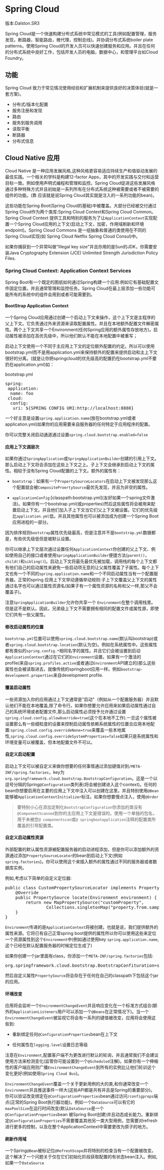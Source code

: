 # Spring Cloud

版本:Dalston.SR3

Spring Cloud是一个快速构建分布式系统中常见模式的工具(例如配置管理，服务发现，断路器，智能路由，微代理，控制总线)。并协调分布式系统boiler plate patterns。使用Spring Cloud的开发人员可以快速创建服务和应用。并且在任何的分布式系统中良好工作，包括开发人员的电脑，数据中心，和管理平台如Cloud Foundry。

## 功能

Spring Cloud 致力于常见情况使用经验和扩展机制来提供良好的决策体验(就是一套方案)。

- 分布式/版本化配置
- 服务注册和发现
- 路由
- 服务到服务调用
- 读取平衡
- 断路器
- 分布式信息

## Cloud Native 应用

Cloud Native 是一种应用发展风格,这种风格更容易适应持续生产和值驱动发展的最佳实践。一个相关的学科是构建12-factor Apps，其中的开发实践与交付和运营目标一致。例如使用声明式编程和管理和监控。Spring Cloud促进这些发展风格通过多种特殊方式并且初始是一系列所有在分布式系统这种被需要或者不被需要的组件的功能。(靠 应该就是说Spring Cloud其实就是注入的一系列功能的bean)。

这些功能在Spring Boot(Spring Cloud的基础)中被覆盖。大部分已经被交付通过Spring Cloud作为两个类库:Spring Cloud Context和Spring Cloud Common。Spring Cloud Context 提供工具和特别的服务为了让```ApplicationContext```实现配置一个Spring Cloud应用的上下文(启动上下文，加密，作用域刷新和环境endpoint)。Spring Cloud Commons 是一组抽象和普通的类使用在不同的Spring Cloud实现(如 Spring Cloud Netflix Spring Cloud Consul)中。

如果你捕获到一个异常叫做"Illegal key size"并且你用的是Sun的JDK，你需要安装Java Cryptography Extension (JCE) Unlimited Strength Jurisdiction Policy Files.

### Spring Cloud Context: Application Context Services

Spring Boot有一个既定的图纸如何通过Spring构建一个应用:例如它有基础配置文件固定位置。并且通常管理和监控任务。Spring Cloud在最上层添加一些功能可能所有的系统中的组件会用到或者可能需要到。

#### BootStrap Application Context

一个Spring Cloud应用通过创建一个启动上下文来操作，这个上下文是主程序的父上下文。它负责通过外来资源来读取配置属性。并且在本地额外配置文件解密属性。两个上下文共享一个Environment(任何Spring应用的额外属性存放地方)。启动属性被添加在高优先级中，所以他们默认不能在本地配置中被重写；

启动上下文使用一个不同于主应用上下文的定位额外配置的约定。所以可以使用bootstrap.yml而不是用application.yml来保持额外的配置来提供启动和主上下文很好的分离。(就是让你把springcloud的优先级高的配置扔在bootstrap.yml不要扔在application.yml)如：

bootstrap.yml
<pre>
spring:
 application:
  name: foo
 cloud:
  config:
   uri: ${SPRING_CONFIG_URI:http://localhost:8888}
</pre>

一个好主意是设置```spring.application.name```(放在bootstrap.yml或者application.yml)如果你的应用需要来自服务器的任何特定于应用程序的配置。

你可以完整关闭启动通道通过设置```spring.cloud.bootstrap.enabled=false```

#### 应用上下文调层次

如果你通过```SpringApplication```或```SpringApplicationBuilder```创建的引用上下文。那么启动上下文将会添加在这些上下文之上。子上下文会继承到启动上下文的属性。相较于没有Spring Cloud配置的上下文。额外的属性有：

- ```bootstrap```：如果有一个```PropertySourceLocators```在启动上下文被发现那么这个配置就会被```CompositeProertySource```最优先发现，并且为非空的属性。

- ```applicationConfig```:[classpath:bootstrap.yml]\(友好如果一个spring文件激活\)。如果你有一个bootstrap.yml(或properties)然后这些属性将会被用来配置启动上下文。并且他们加入子上下文当它们父上下文被设置。它们的优先级比```application.yml```低。并且其他属性也可以被添加成为创建一个Spring Boot 应用进程的一部分。

因为排序规则```bootstrap```属性优先级最高，但是注意并不是```bootstrap.yml```数据都是，有些优先级低但是被默认设置。

你可以继承上下文层次通过设置任何```ApplicationContext```你创建的父上下文、例如使用自己的接口或者使用```SpringApplicationBuilder```便捷方法(```parent()```，```child()```和```sibling()```)。启动上下文将最先最优先被加载，调用栈的每个上下文都有他们自己的启动属性来避免一些启动项无意的让父属性覆盖了子属性。每个上下文也有一个不同的```spring.application.name```和一个不同启动属性当有一个配置服务器。正常的spring 应用上下文举动遵循举动规则:子上下文覆盖父上下文的属性通过名字也可以通过属性资源名(如果子有一个属性资源的名称和父一样,那父不会覆盖子)。

注意```SpringApplicationBuilder```允许你共享一个 ```Environment```在整个调用栈里。但是这不是默认。因此，兄弟级上下文不需要拥有相同的配置文件或属性源，即使它们共有一些父属性。

#### 修改启动属性的位置

```bootstrap.yml```位置可以使用```spring.cloud.bootstrap.name```(默认叫bootstrap)或者```spring.cloud.bootstrap.location```(默认为空)。例如在系统属性中。这些属性都有类似的```spring.config.*```相同名字的属性。并且它们会被设置到启动```ApplicationContext```通过在它们的```Environment```设置。如果有一个激活的profile(来自```spring.profiles.active```或者通过```Environment```API建立的)那么这些属性也会被读取进去，就像传统的springboot应用一样。例如```bootstrap-development.properties```来自development profile.

#### 覆盖启动属性

一些资源加入你的应用通过上下文通常是"启动"（例如从一个配置服务器）并且默认他们不能在本地覆盖,除了命令行。如果你想要允许应用来如果启动属性通过自己的系统环境或者配置文件,那么启动属性必须授予允许通过设置```spring.cloud.config.allowOverride=true```(这个在本地不工作).一旦这个属性被设置那么有一些细粒度的设置来控制启动属性依赖系统属性的位置合应用本地配置:```spring.cloud.config.overrideNone=true```来覆盖一些本地属性,```spring.cloud.config.overrideSystemProperties=false```如果只是系统属性和环境变量可以被覆盖，但本地配置文件不可以。

#### 自定义启动配置

启动上下文可以被自定义来做你想要的任何事情通过添加键值对到```/META-INF/spring.factories```，key为```org.springframework.cloud.bootstrap.BootstrapConfiguration```。这是一个以逗号分隔的Spring```@Configuration```类列表(将会被创建进入这个context)。任何的bean你想要启用在主要的应用上下文中注入可以创建在这里。并且特别使用```@Bean```能够被```ApplicationContextInitializer```标注。如果你想要慢点注入，使用```@Order```
> 要特别小心在添加定制化```BootstrapConfiguration```你添加的类没有```@ComponentScanned```到你的主应用上下文是错误的。使用一个单独的包名，用于未被您```@ componentscan```或```@ springbootapplication```注释的配置类所覆盖的引导配置类。

#### 自定义启动属性资源

外部配置的默认属性资源被配置服务器的启动进程添加，但是你可以添加额外的资源通过添加```PropertySourceLocator```的bean到启动上下文(例如```spring.factories```)。你可以使用这个来插入额外的属性通过不同的服务器或者数据库实例。

例如,考虑以下简单的自定义定位器:

<pre>
public class CustomPropertySourceLocator implements PropertySourceLocator{
	@Override
	public PropertySource<?> locate(Environment environment) {
		return new MapPropertySource("customProperty", 
				Collections.singletonMap("property.from.sample.custom.source", "worked as intend"));
	}
}
</pre>

```Environment```传递的是```ApplicationContext```将被创建。也就是说，我们提供额外的属性来源。它将已有自己正常spring boot提供的属性所以你可以使用这些来定位一个资源属性到这个```Environment```中(例如通过使用key ```spring.application.name```,这个已经在默认配置服务器的时候定位生成了)

如果你创建一个jar里面有class，你添加一个```META-INF/spring.factories```包括:

<pre>
org.springframework.cloud.bootstrap.BootstrapConfituration=sample.custom.CustomPropertySourceLocator
</pre>

然后自定义属性```PropertySource```将会存在于任何在自己的classpath下包括这个jar的应用。

#### 环境改变

应用将会监听一个```EnvironmentChangeEvent```并且响应变化在一个标准方式组合(额外的```ApplicationListeners```用户可以添加一个```@Beans```在正常情况下)。当一个```EnvironmentChangeEvent```被监视它将会有一系列的键值被改变，应用将会使用这些到:

- 重新绑定任何```@ConfigurationProperties```bean在上下文

- 任何属性在```logging.level```设置日志等级

注意在```Environment```,配置客户端不为更改进行默认的轮询，并且通常我们不会建议使用方法来检测变化(监管你可能设置到一个```@Scheduled```注解)。如果你有一个伸缩性的客户端应用则广播```EnvironmentChangeEvent```到所有的实例比让他们轮训这个变化更好(例如使用```Spring Cloud Bus```)。

```EnvironmentChangeEvent```覆盖一个关于更新用例的大的类,和你通常改变一个```Environment```并且推送事件一样大(这些API都是共有并且是Spring的重要部分)。你可以验证改变绑定在```@ConfigurationProperties```bean通过访问```/configprops```端点(正常的Spring Boot执行器功能)。例如一个```DataSource```可以有它的```maxPoolSize```在运行时间改变(默认```DataSource```是一个```@ConfigurationProperties```bean 被Spring Boot创建)并且动态成长能力。重新绑定```@ConfigurationProperties```不需要覆盖其他另一类大型用例，您需要对refresh进行更多的控制，以及在整个ApplicationContext中需要更改为原子的地方。

#### 刷新作用域

一个Spring```@Bean```被标记位```@RefreshScope```并将特别的检查当有一个配置被改变。这个解决了一个问题关于仅在它们初始化阶段获取配置的有状态bean注入。例如,如果一个```DataSource```